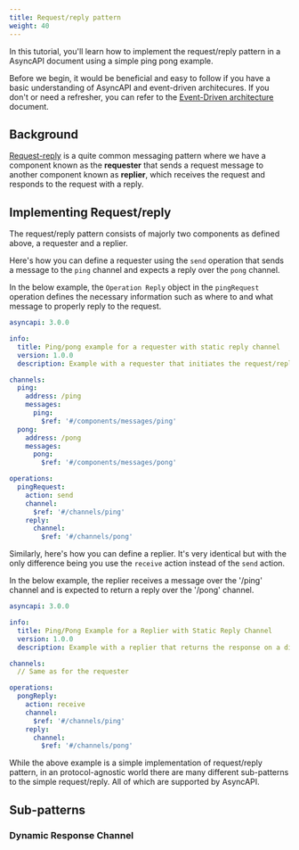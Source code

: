 ```yaml
---
title: Request/reply pattern
weight: 40
---
```


In this tutorial, you'll learn how to implement the request/reply pattern in a AsyncAPI document using a simple ping pong example. 

Before we begin, it would be beneficial and easy to follow if you have a basic understanding of AsyncAPI and event-driven architecures. If you don't or need a refresher, you can refer to the [Event-Driven architecture](https://www.asyncapi.com/docs/tutorials/getting-started/event-driven-architectures) document.

## Background 
[Request-reply](https://www.enterpriseintegrationpatterns.com/patterns/messaging/RequestReply.html) is a quite common messaging pattern where we have a component known as the **requester** that sends a request message to another component known as **replier**, which receives the request and responds to the request with a reply.

## Implementing Request/reply
The request/reply pattern consists of majorly two components as defined above, a requester and a replier. 

Here's how you can define a requester using the `send` operation that sends a message to the `ping` channel and expects a reply over the `pong` channel.

In the below example, the `Operation Reply` object in the `pingRequest` operation defines the necessary information such as where to and what message to properly reply to the request. 
```yaml
asyncapi: 3.0.0

info:
  title: Ping/pong example for a requester with static reply channel
  version: 1.0.0
  description: Example with a requester that initiates the request/reply pattern on a different channel than the reply is using.

channels:
  ping:
    address: /ping
    messages:
      ping:
        $ref: '#/components/messages/ping'
  pong:
    address: /pong
    messages:
      pong:
        $ref: '#/components/messages/pong'

operations:
  pingRequest:
    action: send
    channel: 
      $ref: '#/channels/ping'
    reply:
      channel: 
        $ref: '#/channels/pong'
```

Similarly, here's how you can define a replier. It's very identical but with the only difference being you use the `receive` action instead of the `send` action.

In the below example, the replier receives a message over the '/ping' channel and is expected to return a reply over the '/pong' channel.
```yaml
asyncapi: 3.0.0

info:
  title: Ping/Pong Example for a Replier with Static Reply Channel
  version: 1.0.0
  description: Example with a replier that returns the response on a different channel than the request happened on.

channels:
  // Same as for the requester

operations:
  pongReply:
    action: receive
    channel: 
      $ref: '#/channels/ping'
    reply:
      channel: 
        $ref: '#/channels/pong'
```

While the above example is a simple implementation of request/reply pattern, in an protocol-agnostic world there are many different sub-patterns to the simple request/reply. All of which are supported by AsyncAPI.

## Sub-patterns
### Dynamic Response Channel 
